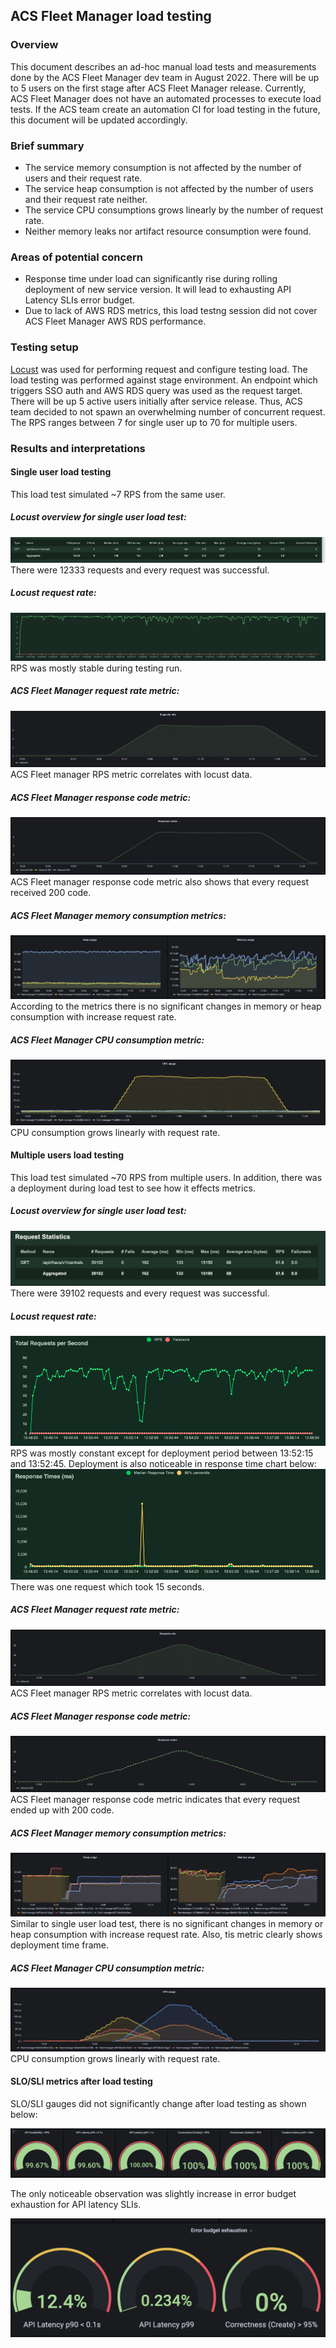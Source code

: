 ## ACS Fleet Manager load testing


### Overview

This document describes an ad-hoc manual load tests 
and measurements done by the ACS Fleet Manager dev team in August 2022. 
There will be up to 5 users on the first stage after ACS Fleet Manager release.
Currently, ACS Fleet Manager does not have an automated processes to execute load tests. 
If the ACS team create an automation CI for load testing in the future, 
this document will be updated accordingly.


### Brief summary

- The service memory consumption is not affected by the number of users and their request rate.
- The service heap consumption is not affected by the number of users and their request rate neither.
- The service CPU consumptions grows linearly by the number of request rate.
- Neither memory leaks nor artifact resource consumption were found.


### Areas of potential concern

- Response time under load can significantly rise during rolling deployment of new service version.
  It will lead to exhausting API Latency SLIs error budget.
- Due to lack of AWS RDS metrics, this load testng session did not cover ACS Fleet Manager AWS RDS performance.


### Testing setup

[Locust](https://locust.io/) was used for performing request and configure testing load.
The load testing was performed against stage environment.
An endpoint which triggers SSO auth and AWS RDS query was used as the request target.
There will be up 5 active users initially after service release. 
Thus, ACS team decided to not spawn an overwhelming number of concurrent request.
The RPS ranges between 7 for single user up to 70 for multiple users. 


### Results and interpretations

#### Single user load testing

This load test simulated ~7 RPS from the same user.

##### Locust overview for single user load test:
![Locust overview](./images/single_user_locust_aggregation.png "Locust overview table")
There were 12333 requests and every request was successful.


##### Locust request rate:
![Locust RPS](./images/single_user_locust_rps.png "Locust RPS chart")
RPS was mostly stable during testing run.


##### ACS Fleet Manager request rate metric:
![ACS Fleet Manager request rate](./images/single_user_request_rate.png "ACS Fleet Manager request rate chart")
ACS Fleet manager RPS metric correlates with locust data.


##### ACS Fleet Manager response code metric:
![ACS Fleet Manager response code metric](./images/single_user_response_codes.png "ACS Fleet Manager response code chart")
ACS Fleet manager response code metric also shows that every request received 200 code.


##### ACS Fleet Manager memory consumption metrics:
![ACS Fleet Manager memory consumption metrics](./images/single_user_heap_and_memory.png "ACS Fleet Manager memory consumption chart")
According to the metrics there is no significant changes in memory or heap consumption with increase request rate.


##### ACS Fleet Manager CPU consumption metric:
![ACS Fleet Manager CPU consumption metric](./images/single_user_cpu.png "ACS Fleet Manager CPU consumption chart")
CPU consumption grows linearly with request rate.


#### Multiple users load testing

This load test simulated ~70 RPS from multiple users.
In addition, there was a deployment during load test to see how it 
effects metrics.

##### Locust overview for single user load test:
![Locust overview](./images/multi_users_locust_aggregation.png "Locust overview table")
There were 39102 requests and every request was successful.


##### Locust request rate:
![Locust RPS](./images/multi_users_locust_rps.png "Locust RPS chart")
RPS was mostly constant except for deployment period between 13:52:15 and 13:52:45.
Deployment is also noticeable in response time chart below:
![Locust response time](./images/multi_users_locust_response_time.png "Locust response time chart")
There was one request which took 15 seconds.

##### ACS Fleet Manager request rate metric:
![ACS Fleet Manager request rate](./images/multi_users_request_rate.png "ACS Fleet Manager request rate chart")
ACS Fleet manager RPS metric correlates with locust data.


##### ACS Fleet Manager response code metric:
![ACS Fleet Manager response code metric](./images/multi_users_response_codes.png "ACS Fleet Manager response code chart")
ACS Fleet manager response code metric indicates that every request ended up with 200 code.


##### ACS Fleet Manager memory consumption metrics:
![ACS Fleet Manager memory consumption metrics](./images/multi_users_heap_and_memory.png "ACS Fleet Manager memory consumption chart")
Similar to single user load test, there is no significant changes in memory or heap consumption with increase request rate.
Also, tis metric clearly shows deployment time frame.


##### ACS Fleet Manager CPU consumption metric:
![ACS Fleet Manager CPU consumption metric](./images/multi_users_cpu.png "ACS Fleet Manager CPU consumption chart")
CPU consumption grows linearly with request rate.

#### SLO/SLI metrics after load testing

SLO/SLI gauges did not significantly change after load testing as shown below:

![ACS Fleet Manager SLO/SLI](./images/slo_sli_metrics.png "ACS Fleet Manager SLO/SLI gauges")

The only noticeable observation was slightly increase in error budget exhaustion for API latency SLIs.

![ACS Fleet Manager SLO/SLI](./images/slo_sli_error_budget.png "ACS Fleet Manager SLO/SLI gauges")
